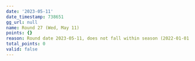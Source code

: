 ```yaml
---
date: '2023-05-11'
date_timestamp: 738651
gg_url: null
name: Round 27 (Wed, May 11)
points: {}
reason: Round date 2023-05-11, does not fall within season (2022-01-01 to 2022-12-30)
total_points: 0
valid: false
---
```

